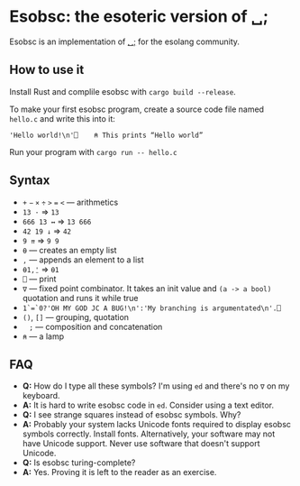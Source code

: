 # Esobsc: the esoteric version of ␣;

Esobsc is an implementation of [␣;](https://suhr.github.io/obsc/) for the esolang community.

## How to use it

Install Rust and complile esobsc with `cargo build --release`.

To make your first esobsc program, create a source code file named `hello.c` and write this into it:

```
'Hello world!\n'⎕    ⍝ This prints “Hello world”
```

Run your program with `cargo run -- hello.c`

## Syntax

- `+` `−` `×` `÷` `>` `=` `<` — arithmetics
- `13 ·` ⇒ `13`
- `666 13 ↔` ⇒ `13 666`
- `42 19 ↓` ⇒ `42`
- `9 ⇈` ⇒ `9 9`
- `⍬` — creates an empty list
- `,` — appends an element to a list
- `⍬1,⍘` ⇒ `⍬1`
- `⎕` — print
- `∇` — fixed point combinator. It takes an init value and `(a -> a bool)` quotation and runs it while true
- `` 1`=`0?'OH MY GOD JC A BUG!\n':'My branching is argumentated\n'.⎕ ``
- `()`, `[]` — grouping, quotation
- ` ` `;` — composition and concatenation
- `⍝` — a lamp

## FAQ

- **Q:** How do I type all these symbols? I'm using `ed` and there's no `∇` on my keyboard.
- **A:** It is hard to write esobsc code in `ed`. Consider using a text editor.
- **Q:** I see strange squares instead of esobsc symbols. Why?
- **A:** Probably your system lacks Unicode fonts required to display esobsc symbols correctly. Install fonts. Alternatively, your software may not have Unicode support. Never use software that doesn't support Unicode.
- **Q:** Is esobsc turing-complete?
- **A:** Yes. Proving it is left to the reader as an exercise.
